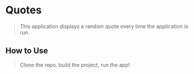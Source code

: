 # Quotes
> This application displays a random quote every time the application is run.

## How to Use
> Clone the repo, build the project, run the app!